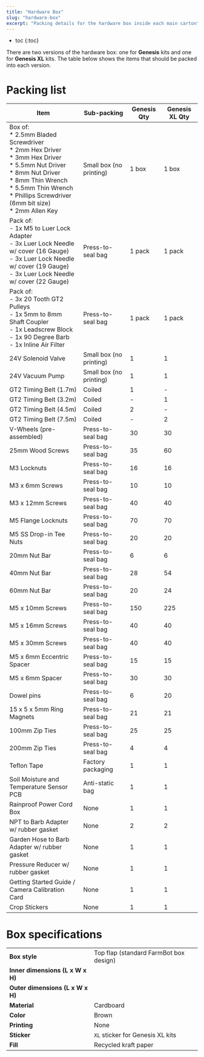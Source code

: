 ```yaml
---
title: "Hardware Box"
slug: "hardware-box"
excerpt: "Packing details for the hardware box inside each main carton"
---
```


* toc
{:toc}

There are two versions of the hardware box: one for **Genesis** kits and one for **Genesis XL** kits. The table below shows the items that should be packed into each version.

# Packing list

|Item                          |Sub-packing                   |Genesis Qty                   |Genesis XL Qty                |
|------------------------------|------------------------------|------------------------------|------------------------------|
|Box of:<br>  * 2.5mm Bladed Screwdriver<br>  * 2mm Hex Driver<br>  * 3mm Hex Driver<br>  * 5.5mm Nut Driver<br>  * 8mm Nut Driver<br>  * 8mm Thin Wrench<br>  * 5.5mm Thin Wrench<br>  * Phillips Screwdriver (6mm bit size)<br>  * 2mm Allen Key|Small box (no printing)       |1 box                         |1 box
|Pack of:<br>- 1x M5 to Luer Lock Adapter<br>- 3x Luer Lock Needle w/ cover (16 Gauge)<br>- 3x Luer Lock Needle w/ cover (19 Gauge)<br>- 3x Luer Lock Needle w/ cover (22 Gauge)|Press-to-seal bag             |1 pack                        |1 pack
|Pack of:<br>- 3x 20 Tooth GT2 Pulleys<br>- 1x 5mm to 8mm Shaft Coupler<br>- 1x Leadscrew Block<br>- 1x 90 Degree Barb<br>- 1x Inline Air Filter|Press-to-seal bag             |1 pack                        |1 pack
|24V Solenoid Valve            |Small box (no printing)       |1                             |1
|24V Vacuum Pump               |Small box (no printing)       |1                             |1
|GT2 Timing Belt (1.7m)        |Coiled                        |1                             |-
|GT2 Timing Belt (3.2m)        |Coiled                        |-                             |1
|GT2 Timing Belt (4.5m)        |Coiled                        |2                             |-
|GT2 Timing Belt (7.5m)        |Coiled                        |-                             |2
|V-Wheels (pre-assembled)      |Press-to-seal bag             |30                            |30
|25mm Wood Screws              |Press-to-seal bag             |35                            |60
|M3 Locknuts                   |Press-to-seal bag             |16                            |16
|M3 x 6mm Screws               |Press-to-seal bag             |10                            |10
|M3 x 12mm Screws              |Press-to-seal bag             |40                            |40
|M5 Flange Locknuts            |Press-to-seal bag             |70                            |70
|M5 SS Drop-in Tee Nuts        |Press-to-seal bag             |20                            |20
|20mm Nut Bar                  |Press-to-seal bag             |6                             |6
|40mm Nut Bar                  |Press-to-seal bag             |28                            |54
|60mm Nut Bar                  |Press-to-seal bag             |20                            |24
|M5 x 10mm Screws              |Press-to-seal bag             |150                           |225
|M5 x 16mm Screws              |Press-to-seal bag             |40                            |40
|M5 x 30mm Screws              |Press-to-seal bag             |40                            |40
|M5 x 6mm Eccentric Spacer     |Press-to-seal bag             |15                            |15
|M5 x 6mm Spacer               |Press-to-seal bag             |30                            |30
|Dowel pins                    |Press-to-seal bag             |6                             |20
|15 x 5 x 5mm Ring Magnets     |Press-to-seal bag             |21                            |21
|100mm Zip Ties                |Press-to-seal bag             |25                            |25
|200mm Zip Ties                |Press-to-seal bag             |4                             |4
|Teflon Tape                   |Factory packaging             |1                             |1
|Soil Moisture and Temperature Sensor PCB|Anti-static bag               |1                             |1
|Rainproof Power Cord Box      |None                          |1                             |1
|NPT to Barb Adapter w/ rubber gasket|None                          |2                             |2
|Garden Hose to Barb Adapter w/ rubber gasket|None                          |1                             |1
|Pressure Reducer w/ rubber gasket|None                          |1                             |1
|Getting Started Guide / Camera Calibration Card|None                          |1                             |1
|Crop Stickers                 |None                          |1                             |1

# Box specifications

|                              |                              |
|------------------------------|------------------------------|
|**Box style**                 |Top flap (standard FarmBot box design)
|**Inner dimensions (L x W x H)**|
|**Outer dimensions (L x W x H)**|
|**Material**                  |Cardboard
|**Color**                     |Brown
|**Printing**                  |None
|**Sticker**                   |`XL` sticker for Genesis XL kits
|**Fill**                      |Recycled kraft paper

